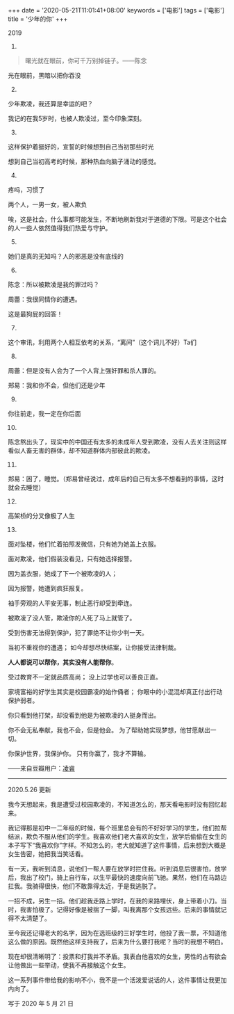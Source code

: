 +++
date = '2020-05-21T11:01:41+08:00'
keywords = ['电影']
tags = ['电影']
title = '少年的你'
+++

2019

1.

> 曙光就在眼前，你可千万别掉链子。——陈念

光在眼前，黑暗以把你吞没

2.

少年欺凌，我还算是幸运的吧？

我记的在我5岁时，也被人欺凌过，至今印象深刻。

3.

这样保护着挺好的，宣誓的时候想到自己当初那些时光

想到自己当初高考的时候，那种热血向脑子涌动的感觉。

4.

疼吗，习惯了

两个人，一男一女，被人欺负

唉，这是社会，什么事都可能发生，不断地刷新我对于道德的下限。可是这个社会的人一些人依然值得我们热爱与守护。

5.

她们是真的无知吗？人的邪恶是没有底线的

6.

陈念：所以被欺凌是我的罪过吗？

周蕾：我很同情你的遭遇。

这是最狗屁的回答！

7.

这个审讯，利用两个人相互依考的关系，“离间”（这个词儿不好）Ta们

8.

周蕾：但是没有人会为了一个人背上强奸罪和杀人罪的。

郑易：我和你不会，但他们还是少年

9.

你往前走，我一定在你后面

10.

陈念熬出头了，现实中的中国还有太多的未成年人受到欺凌，没有人去关注则这样看似人畜无害的群体，却不知道群体内部彼此的欺凌。

11.

郑易：困了，睡觉。（郑易曾经说过，成年后的自己有太多不想看到的事情，这时就会去睡觉）

12.

高架桥的分叉像极了人生

13.

面对坠楼，他们忙着拍照发微信，只有她为她盖上衣服。

面对欺凌，他们假装没看见，只有她选择报警。

因为盖衣服，她成了下一个被欺凌的人；

因为报警，她遭到疯狂报复。

袖手旁观的人平安无事，制止恶行却受到牵连。

被欺凌了没人管，欺凌你的人死了马上就管了。

受到伤害无法得到保护，犯了罪绝不让你少判一天。

当初不重视你的遭遇； 如今却想尽快结案，让你接受法律制裁。

**人人都说可以帮你，其实没有人能帮你**。

受过教育不一定就品质高尚； 没上过学也可以善良正直。

家境富裕的好学生其实是校园霸凌的始作俑者； 你眼中的小混混却真正付出行动保护弱者。

你只看到他打架，却没看到他是为被欺凌的人挺身而出。

你不会无私奉献，我也不会，但是他会。 为了帮助她实现梦想，他甘愿献出一切。

你保护世界，我保护你。 只有你赢了，我才不算输。

——来自豆瓣用户：[凌睿](https://www.douban.com/people/lingrui1995/)

---

2020.5.26 更新

我今天想起来，我是遭受过校园欺凌的，不知道怎么的，那天看电影时没有回忆起来。

我记得那是初中一二年级的时候，每个班里总会有的不好好学习的学生，他们拉帮结派，欺负不服从他们的学生。我喜欢他们老大喜欢的女生，放学后偷偷在女生的本子写下“我喜欢你”字样。不知怎么的，老大就知道了这件事情，后来想到大概是女生告密，她把我当笑话看。

有一天，我听到消息，说他们一帮人要在放学时拦住我。听到消息后很害怕，放学后，我出了校门，骑上自行车，以生平最快的速度向前飞驰。果然，他们在马路边拦我。我骑得很快，他们不敢靠得太近，于是我逃脱了。

一招不成，另生一招。他们趁我走路上学时，在我的来路埋伏，身上带着小刀。当时，我害怕极了。记得好像是被揣了一脚，叫我离那个女孩远些。后来的事情就记得不太清楚了。

至今我还记得老大的名字，因为在选班级的三好学生时，他投了我一票，不知道他这么做的原因。既然他这样支持我了，后来为什么要打我呢？当时的我想不明白。

现在却很清晰明了：投票和打我并不矛盾。我表白他喜欢的女生，男性的占有欲会让他做出一些举动，使我不再接触这个女生。

这一系列事件带给我的影响不小，我不是一个活泼爱说话的人，这件事情让我更加内向了。

写于 2020 年 5 月 21 日
